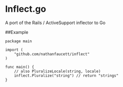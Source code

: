 Inflect.go
=====

A port of the Rails / ActiveSupport inflector to Go

##Example
```
package main

import (
	"github.com/nathanfaucett/inflect"
)

func main() {
	// also PluralizeLocale(string, locale)
	inflect.Pluralize("string") // return "strings"
}
```